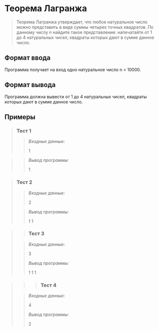 # Теорема Лагранжа

>Теорема Лагранжа утверждает, что любое натуральное число можно представить в виде суммы четырех точных квадратов. По данному числу n найдите такое представление: напечатайте от 1 до 4 натуральных чисел, квадраты которых дают в сумме данное число.

## Формат ввода

Программа получает на вход одно натуральное число n < 10000.

## Формат вывода

Программа должна вывести от 1 до 4 натуральных чисел, квадраты которых дают в сумме данное число.


 ## Примеры
>
>### **Тест 1**
>
>>*Входные данные:*
>>
>> 1
>>
>>
>>
>>
>>
>>
>>
>>
>>
>>
>>
>>
>

>>*Вывод программы:*
>>
>> 1
>>
>>
>>
>>
>>

>### Тест 2
>
>>*Входные данные:*
>>
>>2
>>
>>
>> 
>>
>>
>>
>>
>>
>>
>>
>>
>>
>>
> 
>>*Вывод программы:*
>>
>>
>>
>> 1 1
>>
>>
>>
>>
>>
>>
>>
>>
>>
>>
>>

> >### Тест 3
>
>>*Входные данные:*
>>
>> 3
>>
>>
>> 
>>*Вывод программы:*
>>
>>
>> 
>>1 1 1


> > >### Тест 4
>
>>*Входные данные:*
>>
>> 4
>>
>>
>> 
>>*Вывод программы:*
>>
>>
>> 
>>2